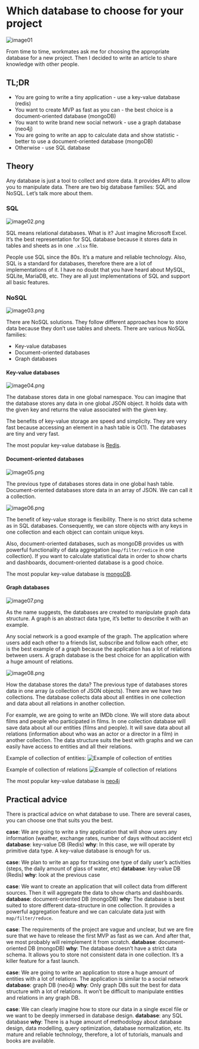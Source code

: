 # Which database to choose for your project

<!--- Photo by <a href="https://unsplash.com/@markuswinkler?utm_source=unsplash&utm_medium=referral&utm_content=creditCopyText">Markus Winkler</a> on <a href="https://unsplash.com/s/photos/think?utm_source=unsplash&utm_medium=referral&utm_content=creditCopyText">Unsplash</a>
 --->

![image01](image01.jpg)

From time to time, workmates ask me for choosing the appropriate database for a new project. Then I decided to write an article to share knowledge with other people.

## TL;DR

* You are going to write a tiny application - use a key-value database (redis)
* You want to create MVP as fast as you can - the best choice is a document-oriented database (mongoDB)
* You want to write brand new social network - use a graph database (neo4j)
* You are going to write an app to calculate data and show statistic - better to use a document-oriented database (mongoDB)
* Otherwise - use SQL database


## Theory

Any database is just a tool to collect and store data. It provides API to allow you to manipulate data. There are two big database families: SQL and NoSQL. Let’s talk more about them.

### SQL

![image02.png](image02.png)

SQL means relational databases. What is it? Just imagine Microsoft Excel. It’s the best representation for SQL database because it stores data in tables and sheets as in one `.xlsx` file.

People use SQL since the 80s. It’s a mature and reliable technology. Also, SQL is a standard for databases, therefore there are a lot of implementations of it. I have no doubt that you have heard about MySQL, SQLite, MariaDB, etc. They are all just implementations of SQL and support all basic features.

### NoSQL

<!--- Picture from https://neo4j.com  ---->

![image03.png](image03.png)

There are NoSQL solutions. They follow different approaches how to store data because they don’t use tables and sheets. There are various NoSQL families:

* Key-value databases
* Document-oriented databases
* Graph databases

#### Key-value databases

![image04.png](image04.png)

The database stores data in one global namespace. You can imagine that the database stores any data in one global JSON object. It holds data with the given key and returns the value associated with the given key.

The benefits of key-value storage are speed and simplicity. They are very fast because accessing an element in a hash table is O(1). The databases are tiny and very fast.

The most popular key-value database is [Redis](https://redis.io/).

#### Document-oriented databases

![image05.png](image05.png)

The previous type of databases stores data in one global hash table. Document-oriented databases store data in an array of JSON. We can call it a collection.

<!--- Picture from https://docs.mongodb.com --->

![image06.png](image06.png)

The benefit of key-value storage is flexibility. There is no strict data scheme as in SQL databases. Consequently, we can store objects with any keys in one collection and each object can contain unique keys.

Also, document-oriented databases, such as mongoDB provides us with powerful functionality of data aggregation (`map/filter/redice` in one collection). If you want to calculate statistical data in order to show charts and dashboards, document-oriented database is a good choice.

The most popular key-value database is [mongoDB](https://www.mongodb.com/).

#### Graph databases

![image07.png](image07.png)

As the name suggests, the databases are created to manipulate graph data structure. A graph is an abstract data type, it’s better to describe it with an example.

Any social network is a good example of the graph. The application where users add each other to a friends list, subscribe and follow each other, etc is the best example of a graph because the application has a lot of relations between users. A graph database is the best choice for an application with a huge amount of relations.

<!--- Picture from https://www.freecodecamp.org --->

![image08.png](image08.png)

How the database stores the data?
The previous type of databases stores data in one array (a collection of JSON objects). There are we have two collections. The database collects data about all entities in one collection and data about all relations in another collection.

For example, we are going to write an IMDb clone. We will store data about films and people who participated in films. In one collection database will save data about all our entities (films and people). It will save data about all relations (information about who was an actor or a director in a film) in another collection. The data structure suits the best with graphs and we can easily have access to entities and all their relations.

Example of collection of entities:
![Example of collection of entities](image09.png)

Example of collection of relations
![Example of collection of relations](image10.png)

The most popular key-value database is [neo4j](https://neo4j.com/)

## Practical advice

There is practical advice on what database to use. There are several cases, you can choose one that suits you the best.

**case**: We are going to write a tiny application that will show users any information (weather, exchange rates, number of days without accident etc)
**database**: key-value DB (Redis)
**why**: In this case, we will operate by primitive data type. A key-value database is enough for us.

**case**: We plan to write an app for tracking one type of daily user’s activities (steps, the daily amount of glass of water, etc)
**database**: key-value DB (Redis)
**why**: look at the previous case

**case**: We want to create an application that will collect data from different sources. Then it will aggregate the data to show charts and dashboards.
**database**: document-oriented DB (mongoDB)
**why**: The database is best suited to store different data-structure in one collection. It provides a powerful aggregation feature and we can calculate data just with `map/filter/reduce`.

**case**: The requirements of the project are vague and unclear, but we are fire sure that we have to release the first MVP as fast as we can. And after that, we most probably will reimplement it from scratch.
**database**: document-oriented DB (mongoDB)
**why**: The database doesn’t have a strict data schema. It allows you to store not consistent data in one collection. It’s a killer feature for a fast launch.

**case**: We are going to write an application to store a huge amount of entities with a lot of relations. The application is similar to a social network
**database**: graph DB (neo4j)
**why**: Only graph DBs suit the best for data structure with a lot of relations. It won’t be difficult to manipulate entities and relations in any graph DB.

**case**: We can clearly imagine how to store our data in a single excel file or we want to be deeply immersed in database design.
**database**: any SQL database
**why**: There is a huge amount of methodology about
database design, data modelling, query optimization, database normalization, etc. Its mature and reliable technology, therefore, a lot of tutorials, manuals and books are available.
